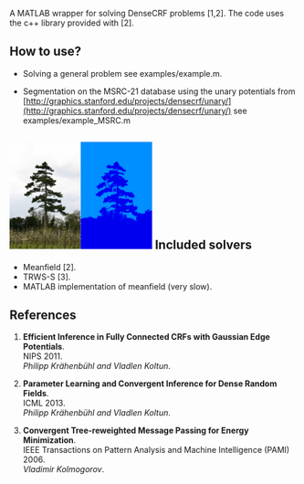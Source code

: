 A MATLAB wrapper for solving DenseCRF problems [1,2]. 
The code uses the c++ library provided with [2].

How to use?
---

* Solving a general problem see examples/example.m.

* Segmentation on the MSRC-21 database using the unary potentials from [http://graphics.stanford.edu/projects/densecrf/unary/](http://graphics.stanford.edu/projects/densecrf/unary/) see examples/example_MSRC.m

![Image and result](screenshot/screenshot.png)
Included solvers
--
* Meanfield [2].
* TRWS-S [3].
* MATLAB implementation of meanfield (very slow).


References
-----
1. __Efficient Inference in Fully Connected CRFs with Gaussian Edge Potentials__. <br />
NIPS 2011. <br />
_Philipp Krähenbühl and Vladlen Koltun_.

2. __Parameter Learning and Convergent Inference for Dense Random Fields__. <br />
ICML 2013. <br />
_Philipp Krähenbühl and Vladlen Koltun_.

3. __Convergent Tree-reweighted Message Passing for Energy Minimization__. <br />
IEEE Transactions on Pattern Analysis and Machine Intelligence (PAMI) 2006. <br />
_Vladimir Kolmogorov_.
